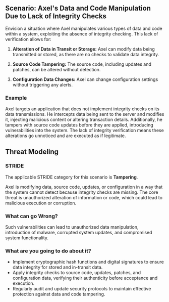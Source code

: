 ## Scenario: Axel's Data and Code Manipulation Due to Lack of Integrity Checks

Envision a situation where Axel manipulates various types of data and code within a system, exploiting the absence of integrity checking. This lack of verification allows for:

1. **Alteration of Data in Transit or Storage:** Axel can modify data being transmitted or stored, as there are no checks to validate data integrity.

2. **Source Code Tampering:** The source code, including updates and patches, can be altered without detection.

3. **Configuration Data Changes:** Axel can change configuration settings without triggering any alerts.

### Example

Axel targets an application that does not implement integrity checks on its data transmissions. He intercepts data being sent to the server and modifies it, injecting malicious content or altering transaction details. Additionally, he tampers with source code updates before they are applied, introducing vulnerabilities into the system. The lack of integrity verification means these alterations go unnoticed and are executed as if legitimate.

## Threat Modeling

### STRIDE

The applicable STRIDE category for this scenario is **Tampering**.

Axel is modifying data, source code, updates, or configuration in a way that the system cannot detect because integrity checks are missing.
The core threat is unauthorized alteration of information or code, which could lead to malicious execution or corruption.

### What can go Wrong?

Such vulnerabilities can lead to unauthorized data manipulation, introduction of malware, corrupted system updates, and compromised system functionality.

### What are you going to do about it?

- Implement cryptographic hash functions and digital signatures to ensure data integrity for stored and in-transit data.
- Apply integrity checks to source code, updates, patches, and configuration data, verifying their authenticity before acceptance and execution.
- Regularly audit and update security protocols to maintain effective protection against data and code tampering.
